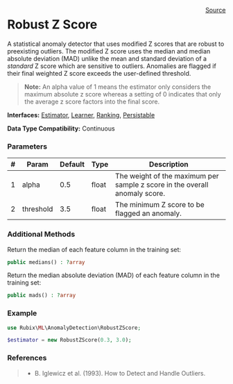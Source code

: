 <span style="float:right;"><a href="https://github.com/RubixML/RubixML/blob/master/src/AnomalyDetectors/RobustZScore.php">Source</a></span>

# Robust Z Score
A statistical anomaly detector that uses modified Z scores that are robust to preexisting outliers. The modified Z score uses the median and median absolute deviation (MAD) unlike the mean and standard deviation of a *standard* Z score which are sensitive to outliers. Anomalies are flagged if their final weighted Z score exceeds the user-defined threshold.

> **Note:** An alpha value of 1 means the estimator only considers the maximum absolute z score whereas a setting of 0 indicates that only the average z score factors into the final score.

**Interfaces:** [Estimator](../estimator.md), [Learner](../learner.md), [Ranking](../ranking.md), [Persistable](../persistable.md)

**Data Type Compatibility:** Continuous

### Parameters
| # | Param | Default | Type | Description |
|---|---|---|---|---|
| 1 | alpha | 0.5 | float | The weight of the maximum per sample z score in the overall anomaly score. |
| 2 | threshold | 3.5 | float | The minimum Z score to be flagged an anomaly. |

### Additional Methods
Return the median of each feature column in the training set:
```php
public medians() : ?array
```

Return the median absolute deviation (MAD) of each feature column in the training set:
```php
public mads() : ?array
```

### Example
```php
use Rubix\ML\AnomalyDetection\RobustZScore;

$estimator = new RobustZScore(0.3, 3.0);
```

### References
>- B. Iglewicz et al. (1993). How to Detect and Handle Outliers.